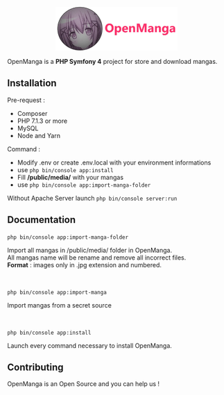 <p align="center">
    <img src="openmanga.jpg" style="height:100px">
</p>

OpenManga is a **PHP Symfony 4** project for store and download mangas.

Installation
------------

Pre-request : 
- Composer
- PHP 7.1.3 or more
- MySQL 
- Node and Yarn

Command : 
* Modify .env or create .env.local with your environment informations
* use ``php bin/console app:install``
* Fill **/public/media/** with your mangas
* use ``php bin/console app:import-manga-folder``

Without Apache Server launch ``php bin/console server:run``

Documentation
-------------

``php bin/console app:import-manga-folder``

Import all mangas in /public/media/ folder in OpenManga.  
All mangas name will be rename and remove all incorrect files.  
**Format** : images only in .jpg extension and numbered.

<br>

``php bin/console app:import-manga``

Import mangas from a secret source

<br>

``php bin/console app:install``

Launch every command necessary to install OpenManga.

Contributing
------------

OpenManga is an Open Source and you can help us !  